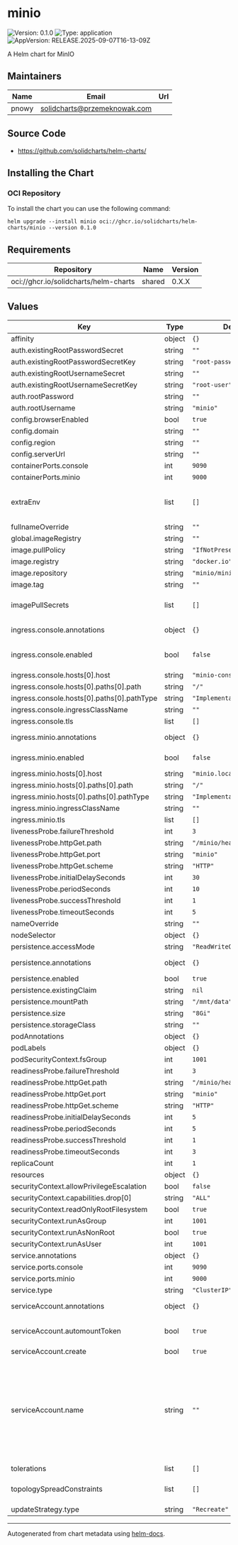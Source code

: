 # minio

![Version: 0.1.0](https://img.shields.io/badge/Version-0.1.0-informational?style=flat-square) ![Type: application](https://img.shields.io/badge/Type-application-informational?style=flat-square) ![AppVersion: RELEASE.2025-09-07T16-13-09Z](https://img.shields.io/badge/AppVersion-RELEASE.2025--09--07T16--13--09Z-informational?style=flat-square)

A Helm chart for MinIO

## Maintainers

| Name | Email | Url |
| ---- | ------ | --- |
| pnowy | <solidcharts@przemeknowak.com> |  |

## Source Code

* <https://github.com/solidcharts/helm-charts/>

## Installing the Chart

### OCI Repository

To install the chart you can use the following command:

```shell
helm upgrade --install minio oci://ghcr.io/solidcharts/helm-charts/minio --version 0.1.0
```

## Requirements

| Repository | Name | Version |
|------------|------|---------|
| oci://ghcr.io/solidcharts/helm-charts | shared | 0.X.X |

## Values

| Key | Type | Default | Description |
|-----|------|---------|-------------|
| affinity | object | `{}` |  |
| auth.existingRootPasswordSecret | string | `""` |  |
| auth.existingRootPasswordSecretKey | string | `"root-password"` |  |
| auth.existingRootUsernameSecret | string | `""` |  |
| auth.existingRootUsernameSecretKey | string | `"root-user"` |  |
| auth.rootPassword | string | `""` |  |
| auth.rootUsername | string | `"minio"` |  |
| config.browserEnabled | bool | `true` |  |
| config.domain | string | `""` |  |
| config.region | string | `""` |  |
| config.serverUrl | string | `""` |  |
| containerPorts.console | int | `9090` |  |
| containerPorts.minio | int | `9000` |  |
| extraEnv | list | `[]` | Additional environment variables for the minio container. |
| fullnameOverride | string | `""` |  |
| global.imageRegistry | string | `""` |  |
| image.pullPolicy | string | `"IfNotPresent"` |  |
| image.registry | string | `"docker.io"` | Image registry |
| image.repository | string | `"minio/minio"` | Image repository |
| image.tag | string | `""` |  |
| imagePullSecrets | list | `[]` | Image pull secrets for pulling an image from a private repository |
| ingress.console.annotations | object | `{}` | Annotations to add to the ingress |
| ingress.console.enabled | bool | `false` | If `true`, create an Ingress for MinIO Console |
| ingress.console.hosts[0].host | string | `"minio-console.local"` |  |
| ingress.console.hosts[0].paths[0].path | string | `"/"` |  |
| ingress.console.hosts[0].paths[0].pathType | string | `"ImplementationSpecific"` |  |
| ingress.console.ingressClassName | string | `""` | Ingress class name |
| ingress.console.tls | list | `[]` |  |
| ingress.minio.annotations | object | `{}` | Annotations to add to the ingress |
| ingress.minio.enabled | bool | `false` | If `true`, create an Ingress for MinIO API |
| ingress.minio.hosts[0].host | string | `"minio.local"` |  |
| ingress.minio.hosts[0].paths[0].path | string | `"/"` |  |
| ingress.minio.hosts[0].paths[0].pathType | string | `"ImplementationSpecific"` |  |
| ingress.minio.ingressClassName | string | `""` | Ingress class name |
| ingress.minio.tls | list | `[]` |  |
| livenessProbe.failureThreshold | int | `3` |  |
| livenessProbe.httpGet.path | string | `"/minio/health/live"` |  |
| livenessProbe.httpGet.port | string | `"minio"` |  |
| livenessProbe.httpGet.scheme | string | `"HTTP"` |  |
| livenessProbe.initialDelaySeconds | int | `30` |  |
| livenessProbe.periodSeconds | int | `10` |  |
| livenessProbe.successThreshold | int | `1` |  |
| livenessProbe.timeoutSeconds | int | `5` |  |
| nameOverride | string | `""` |  |
| nodeSelector | object | `{}` |  |
| persistence.accessMode | string | `"ReadWriteOnce"` |  |
| persistence.annotations | object | `{}` | Annotations to add to the pod PVC. |
| persistence.enabled | bool | `true` |  |
| persistence.existingClaim | string | `nil` |  |
| persistence.mountPath | string | `"/mnt/data"` |  |
| persistence.size | string | `"8Gi"` |  |
| persistence.storageClass | string | `""` |  |
| podAnnotations | object | `{}` |  |
| podLabels | object | `{}` |  |
| podSecurityContext.fsGroup | int | `1001` |  |
| readinessProbe.failureThreshold | int | `3` |  |
| readinessProbe.httpGet.path | string | `"/minio/health/ready"` |  |
| readinessProbe.httpGet.port | string | `"minio"` |  |
| readinessProbe.httpGet.scheme | string | `"HTTP"` |  |
| readinessProbe.initialDelaySeconds | int | `5` |  |
| readinessProbe.periodSeconds | int | `5` |  |
| readinessProbe.successThreshold | int | `1` |  |
| readinessProbe.timeoutSeconds | int | `3` |  |
| replicaCount | int | `1` |  |
| resources | object | `{}` |  |
| securityContext.allowPrivilegeEscalation | bool | `false` |  |
| securityContext.capabilities.drop[0] | string | `"ALL"` |  |
| securityContext.readOnlyRootFilesystem | bool | `true` |  |
| securityContext.runAsGroup | int | `1001` |  |
| securityContext.runAsNonRoot | bool | `true` |  |
| securityContext.runAsUser | int | `1001` |  |
| service.annotations | object | `{}` | Service annotations |
| service.ports.console | int | `9090` |  |
| service.ports.minio | int | `9000` |  |
| service.type | string | `"ClusterIP"` | Service type |
| serviceAccount.annotations | object | `{}` | Annotations to add to the service account |
| serviceAccount.automountToken | bool | `true` | Automatically mount a ServiceAccount's API credentials? |
| serviceAccount.create | bool | `true` |  |
| serviceAccount.name | string | `""` | If this is set and `serviceAccount.create` is `true` this will be used for the created component service account name, if this is set and `serviceAccount.create` is `false` then this will define an existing service account to use for the pod |
| tolerations | list | `[]` |  |
| topologySpreadConstraints | list | `[]` | Topology spread constraints for scheduling. |
| updateStrategy.type | string | `"Recreate"` |  |

----------------------------------------------

Autogenerated from chart metadata using [helm-docs](https://github.com/norwoodj/helm-docs/).
